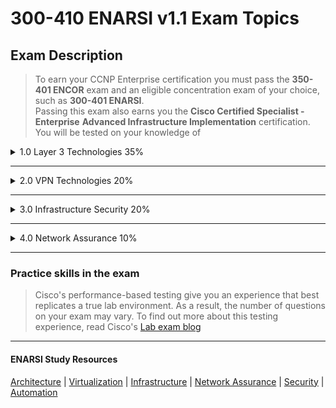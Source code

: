 # 300-410 ENARSI v1.1 Exam Topics
## Exam Description
  > To earn your CCNP Enterprise certification you must pass the **350-401 ENCOR**
  > exam and an eligible concentration exam of your choice, such as **300-401 ENARSI**.  
  > Passing this exam also earns you the **Cisco Certified Specialist - Enterprise**
  > **Advanced Infrastructure Implementation** certification.  
  > You will be tested on your knowledge of

<details>
  <summary>1.0 Layer 3 Technologies 35%</summary>

1.1 Troubleshoot administrative distance (all routing protocols)

1.2 Troubleshoot route map for any routing protocol (attributes, tagging, filtering)

1.3 Troubleshoot loop prevention mechanisms (filtering, tagging, split horizon, route poisoning)

1.4 Troubleshoot redistribution between any routing protocols or routing sources

1.5 Troubleshoot manual and auto-summarization with any routing protocol

1.6 Configure and verify policy-based routing

1.7 Configure and verify VRF-Lite

1.8 Describe Bidirectional Forwarding Detection

1.9 Troubleshoot EIGRP (classic and named mode; VRF and global)
+ 1.9.a Address families (IPv4, IPv6)

+ 1.9.b Neighbor relationship and authentication

+ 1.9.c Loop-free path selections (RD, FD, FC, successor, feasible successor, stuck in active)

+ 1.9.d Stubs

+ 1.9.e Load balancing (equal and unequal cost)

+ 1.9.f Metrics

1.10 Troubleshoot OSPF (v2/v3)
+ 1.10.a Address families (IPv4, IPv6)

+ 1.10.b Neighbor relationship and authentication

+ 1.10.c Network types, area types, and router types

+ 1.10.c.i Point-to-point, multipoint, broadcast, nonbroadcast

+ 1.10.c.ii Area type: backbone, normal, transit, stub, NSSA, totally stub

+ 1.10.c.iii Internal router, backbone router, ABR, ASBR

+ 1.10.c.iv Virtual link

+ 1.10.d Path preference

1.11 Troubleshoot BGP (Internal and External, unicast, and VRF-Lite)
+ 1.11.a Address families (IPv4, IPv6)

+ 1.11.b Neighbor relationship and authentication (next-hop, mulithop, 4-byte AS, private AS, route refresh, synchronization, operation, peer group, states and timers)

+ 1.11.c Path preference (attributes and best-path)

+ 1.11.d Route reflector (excluding multiple route reflectors, confederations, dynamic peer)

+ 1.11.e Policies (inbound/outbound filtering, path manipulation)
</details>

---

<details>
  <summary>2.0 VPN Technologies 20%</summary>

2.1 Describe MPLS operations (LSR, LDP, label switching, LSP)

2.2 Describe MPLS Layer 3 VPN

2.3 Configure and verify DMVPN (single hub)
  + 2.3.a GRE/mGRE

  + 2.3.b NHRP

  + 2.3.c IPsec

  + 2.3.d Dynamic neighbor

  + 2.3.e Spoke-to-spoke
</details>

---

<details>
  <summary>3.0 Infrastructure Security 20%</summary>

3.1 Troubleshoot device security using IOS AAA (TACACS+, RADIUS, local database)

3.2 Troubleshoot router security features
  + 3.2.a IPv4 access control lists (standard, extended, time-based)

  + 3.2.b IPv6 traffic filter

  + 3.2.c Unicast reverse path forwarding (uRPF)

3.3 Troubleshoot control plane policing (CoPP) (Telnet, SSH, HTTP(S), SNMP, EIGRP, OSPF, BGP)

3.4 Describe IPv6 First Hop security features (RA guard, DHCP guard, binding table, ND inspection/snooping, source guard)
</details>

---

<details>
  <summary>
    4.0 Network Assurance 10%    
  </summary>

4.1 Troubleshoot device management
  + 4.1.a Console and VTY
  + 4.1.b Telnet, HTTP, HTTPS, SSH, SCP
  + 4.1.c (T)FTP

4.2 Troubleshoot SNMP (v2c, v3)

4.3 Troubleshoot network problems using logging (local, syslog, debugs, conditional debugs, timestamps)

4.4 Troubleshoot IPv4 and IPv6 DHCP (DHCP client, IOS DHCP server, DHCP relay, DHCP options)

4.5 Troubleshoot network performance issues using IP SLA (jitter, tracking objects, delay, connectivity)

4.6 Troubleshoot NetFlow (v5, v9, flexible NetFlow)

4.7 Troubleshoot network problems using Cisco DNA Center assurance (connectivity, monitoring, device health, network health)
</details>

---

### Practice skills in the exam

> Cisco's performance-based testing give you an experience
> that best replicates a true lab environment.  As a result,
> the number of questions on your exam may vary.  To find
> out more about this testing experience, read
> Cisco's [Lab exam blog](https://blogs.cisco.com/learning/new-performance-based-lab-exam-items-build-opportunities)

---

#### ENARSI Study Resources
[Architecture](architecture/README.md) | [Virtualization](virtualization/README.md) | [Infrastructure](infrastructure/README.md) | [Network Assurance](network_assurance/README.md) | [Security](security/README.md) | [Automation](automation/README.md)
